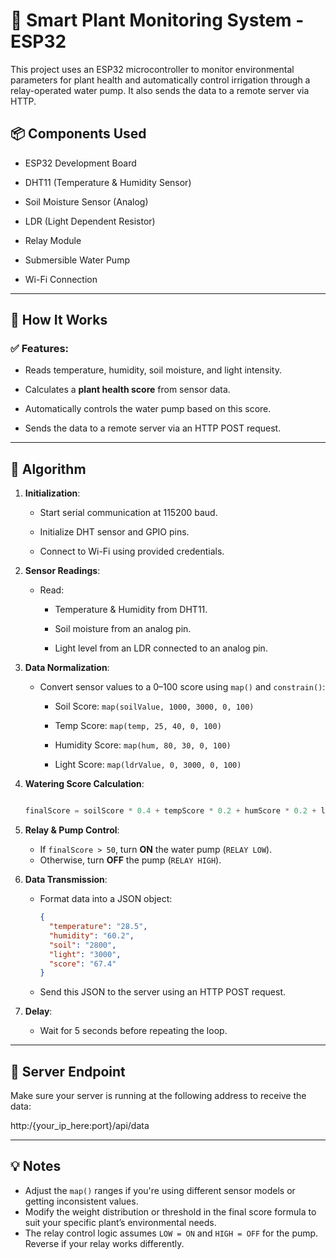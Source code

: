 # 🌿 Smart Plant Monitoring System - ESP32



This project uses an ESP32 microcontroller to monitor environmental parameters for plant health and automatically control irrigation through a relay-operated water pump. It also sends the data to a remote server via HTTP.



## 📦 Components Used

- ESP32 Development Board  

- DHT11 (Temperature & Humidity Sensor)  

- Soil Moisture Sensor (Analog)  

- LDR (Light Dependent Resistor)  

- Relay Module  

- Submersible Water Pump  

- Wi-Fi Connection  



---



## 🧠 How It Works



### ✅ Features:

- Reads temperature, humidity, soil moisture, and light intensity.

- Calculates a **plant health score** from sensor data.

- Automatically controls the water pump based on this score.

- Sends the data to a remote server via an HTTP POST request.



---



## 📜 Algorithm



1. **Initialization**:

   - Start serial communication at 115200 baud.

   - Initialize DHT sensor and GPIO pins.

   - Connect to Wi-Fi using provided credentials.



2. **Sensor Readings**:

   - Read:

     - Temperature & Humidity from DHT11.

     - Soil moisture from an analog pin.

     - Light level from an LDR connected to an analog pin.



3. **Data Normalization**:

   - Convert sensor values to a 0–100 score using `map()` and `constrain()`:

     - Soil Score: `map(soilValue, 1000, 3000, 0, 100)`

     - Temp Score: `map(temp, 25, 40, 0, 100)`

     - Humidity Score: `map(hum, 80, 30, 0, 100)`

     - Light Score: `map(ldrValue, 0, 3000, 0, 100)`



4. **Watering Score Calculation**:

   ```cpp

   finalScore = soilScore * 0.4 + tempScore * 0.2 + humScore * 0.2 + ldrScore * 0.2;

5. **Relay & Pump Control**:
   - If `finalScore > 50`, turn **ON** the water pump (`RELAY LOW`).
   - Otherwise, turn **OFF** the pump (`RELAY HIGH`).

6. **Data Transmission**:
   - Format data into a JSON object:
     ```json
     {
       "temperature": "28.5",
       "humidity": "60.2",
       "soil": "2800",
       "light": "3000",
       "score": "67.4"
     }
     ```
   - Send this JSON to the server using an HTTP POST request.

7. **Delay**:
   - Wait for 5 seconds before repeating the loop.

---

## 📡 Server Endpoint

Make sure your server is running at the following address to receive the data:

http:/{your_ip_here:port}/api/data


---

## 💡 Notes

- Adjust the `map()` ranges if you're using different sensor models or getting inconsistent values.
- Modify the weight distribution or threshold in the final score formula to suit your specific plant’s environmental needs.
- The relay control logic assumes `LOW = ON` and `HIGH = OFF` for the pump. Reverse if your relay works differently.